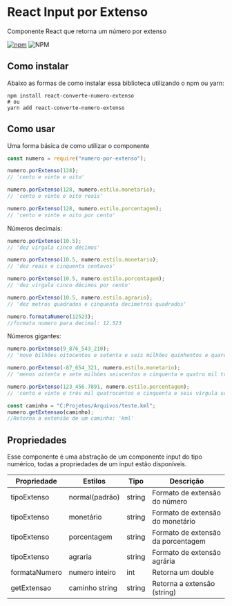 # React Input por Extenso

Componente React que retorna um número por extenso

[![npm](https://img.shields.io/npm/v/react-converte-numero-extenso)](https://www.npmjs.com/package/react-converte-numero-extenso) ![NPM](https://img.shields.io/npm/l/react-converte-numero-extenso)

## Como instalar

Abaixo as formas de como instalar essa biblioteca utilizando o npm ou yarn:

```
npm install react-converte-numero-extenso
# ou
yarn add react-converte-numero-extenso
```

## Como usar

Uma forma básica de como utilizar o componente

```js
const numero = require("numero-por-extenso");
```

```js
numero.porExtenso(128);
// 'cento e vinte e oito'

numero.porExtenso(128, numero.estilo.monetario);
// 'cento e vinte e oito reais'

numero.porExtenso(128, numero.estilo.porcentagem);
// 'cento e vinte e oito por cento'
```

Números decimais:

```js
numero.porExtenso(10.5);
// 'dez vírgula cinco décimos'

numero.porExtenso(10.5, numero.estilo.monetario);
// 'dez reais e cinquenta centavos'

numero.porExtenso(10.5, numero.estilo.porcentagem);
// 'dez vírgula cinco décimos por cento'

numero.porExtenso(10.5, numero.estilo.agrario);
// 'dez metros quadrados e cinquenta decímetros quadrados'

numero.formataNumero(12523);
//formata numero para decimal: 12.523
```

Números gigantes:

```js
numero.porExtenso(9_876_543_210);
// 'nove bilhões oitocentos e setenta e seis milhões quinhentos e quarenta e três mil duzentos e dez'

numero.porExtenso(-87_654_321, numero.estilo.monetario);
// 'menos oitenta e sete milhões seiscentos e cinquenta e quatro mil trezentos e vinte e um reais'

numero.porExtenso(123_456.7891, numero.estilo.porcentagem);
// 'cento e vinte e três mil quatrocentos e cinquenta e seis vírgula sete mil oitocentos e noventa e um décimos de milésimo por cento'

const caminho = "C:Projetos/Arquivos/teste.kml";
numero.getExtensao(caminho);
//Retorna a extensão de um caminho: 'kml'
```

## Propriedades

Esse componente é uma abstração de um componente input do tipo numérico, todas a propriedades de um input estão disponíveis.

| Propriedade   | Estilos        | Tipo   | Descrição                          |
| ------------- | -------------- | ------ | ---------------------------------- |
| tipoExtenso   | normal(padrão) | string | Formato de extensão do número      |
| tipoExtenso   | monetário      | string | Formato de extensão do monetário   |
| tipoExtenso   | porcentagem    | string | Formato de extensão da porcentagem |
| tipoExtenso   | agraria        | string | Formato de extensão agrária        |
| formataNumero | numero inteiro | int    | Retorna um double                  |
| getExtensao   | caminho string | string | Retorna a extensão (string)        |
